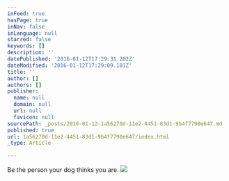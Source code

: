 ```yaml
---
inFeed: true
hasPage: true
inNav: false
inLanguage: null
starred: false
keywords: []
description: ''
datePublished: '2016-01-12T17:29:31.202Z'
dateModified: '2016-01-12T17:29:09.181Z'
title: ''
author: []
authors: []
publisher:
  name: null
  domain: null
  url: null
  favicon: null
sourcePath: _posts/2016-01-12-1a56270d-11e2-4451-83d1-9b4f7790e647.md
published: true
url: 1a56270d-11e2-4451-83d1-9b4f7790e647/index.html
_type: Article

---
```

Be the person your dog thinks you are.
![](https://the-grid-user-content.s3-us-west-2.amazonaws.com/3f25260f-66b4-400f-a530-40fd50eb8fb0.jpg)